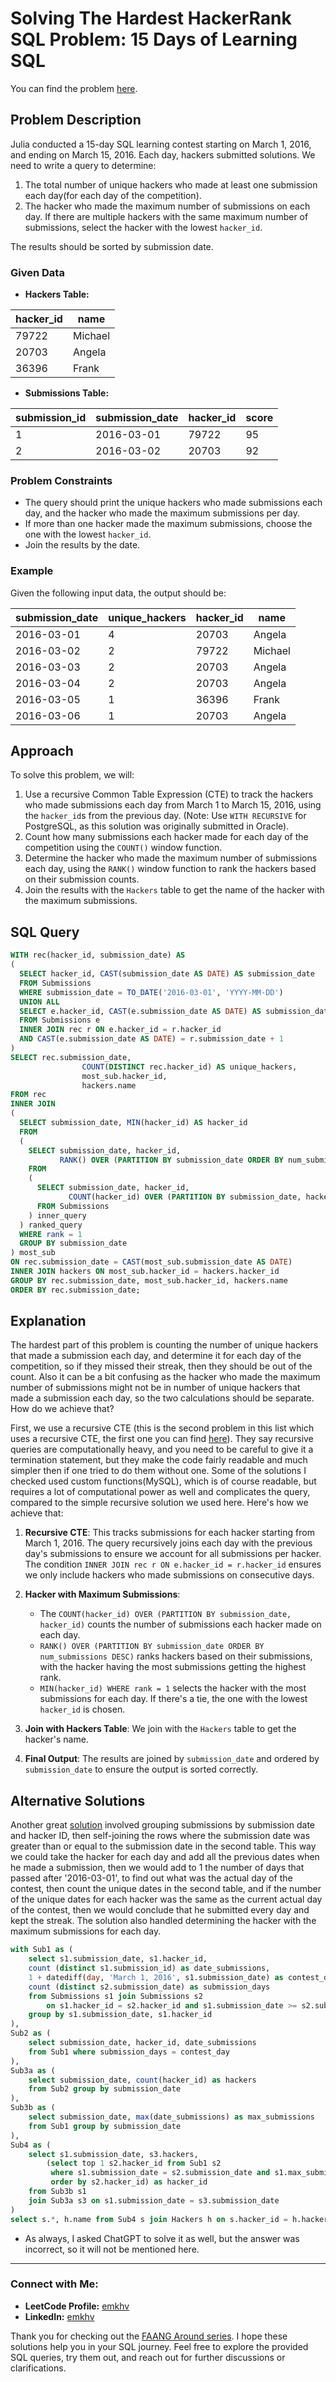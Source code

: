 
# Solving The Hardest HackerRank SQL Problem: 15 Days of Learning SQL

You can find the problem [here](https://www.hackerrank.com/challenges/15-days-of-learning-sql/problem).

## Problem Description

Julia conducted a 15-day SQL learning contest starting on March 1, 2016, and ending on March 15, 2016. Each day, hackers submitted solutions. We need to write a query to determine:
1. The total number of unique hackers who made at least one submission each day(for each day of the competition).
2. The hacker who made the maximum number of submissions on each day. If there are multiple hackers with the same maximum number of submissions, select the hacker with the lowest `hacker_id`.

The results should be sorted by submission date.

### Given Data

- **Hackers Table:**

| hacker_id | name   |
|-----------|--------|
| 79722     | Michael|
| 20703     | Angela |
| 36396     | Frank  |

- **Submissions Table:**

| submission_id | submission_date | hacker_id | score |
|---------------|-----------------|-----------|-------|
| 1             | 2016-03-01      | 79722     | 95    |
| 2             | 2016-03-02      | 20703     | 92    |

### Problem Constraints

- The query should print the unique hackers who made submissions each day, and the hacker who made the maximum submissions per day.
- If more than one hacker made the maximum submissions, choose the one with the lowest `hacker_id`.
- Join the results by the date.

### Example

Given the following input data, the output should be:

| submission_date | unique_hackers | hacker_id | name    |
|-----------------|----------------|-----------|---------|
| 2016-03-01      | 4              | 20703     | Angela  |
| 2016-03-02      | 2              | 79722     | Michael |
| 2016-03-03      | 2              | 20703     | Angela  |
| 2016-03-04      | 2              | 20703     | Angela  |
| 2016-03-05      | 1              | 36396     | Frank   |
| 2016-03-06      | 1              | 20703     | Angela  |

## Approach

To solve this problem, we will:
1. Use a recursive Common Table Expression (CTE) to track the hackers who made submissions each day from March 1 to March 15, 2016, using the `hacker_id`s from the previous day. (Note: Use `WITH RECURSIVE` for PostgreSQL, as this solution was originally submitted in Oracle).
2. Count how many submissions each hacker made for each day of the competition using the `COUNT()` window function.
3. Determine the hacker who made the maximum number of submissions each day, using the `RANK()` window function to rank the hackers based on their submission counts.
4. Join the results with the `Hackers` table to get the name of the hacker with the maximum submissions.


## SQL Query

```sql
WITH rec(hacker_id, submission_date) AS 
(
  SELECT hacker_id, CAST(submission_date AS DATE) AS submission_date
  FROM Submissions
  WHERE submission_date = TO_DATE('2016-03-01', 'YYYY-MM-DD')
  UNION ALL
  SELECT e.hacker_id, CAST(e.submission_date AS DATE) AS submission_date
  FROM Submissions e
  INNER JOIN rec r ON e.hacker_id = r.hacker_id
  AND CAST(e.submission_date AS DATE) = r.submission_date + 1
)
SELECT rec.submission_date, 
                COUNT(DISTINCT rec.hacker_id) AS unique_hackers, 
                most_sub.hacker_id, 
                hackers.name 
FROM rec
INNER JOIN 
(
  SELECT submission_date, MIN(hacker_id) AS hacker_id 
  FROM 
  (
    SELECT submission_date, hacker_id, 
           RANK() OVER (PARTITION BY submission_date ORDER BY num_submissions DESC) AS rank
    FROM 
    (
      SELECT submission_date, hacker_id, 
             COUNT(hacker_id) OVER (PARTITION BY submission_date, hacker_id) AS num_submissions
      FROM Submissions
    ) inner_query
  ) ranked_query 
  WHERE rank = 1 
  GROUP BY submission_date
) most_sub 
ON rec.submission_date = CAST(most_sub.submission_date AS DATE)
INNER JOIN hackers ON most_sub.hacker_id = hackers.hacker_id
GROUP BY rec.submission_date, most_sub.hacker_id, hackers.name 
ORDER BY rec.submission_date;
```



## Explanation

The hardest part of this problem is counting the number of unique hackers that made a submission each day, and determine it for each day of the competition, so if they missed their streak, then they should be out of the count. Also it can be a bit confusing as the hacker who made the maximum number of submissions might not be in number of unique hackers that made a submission each day, so the two calculations should be separate. How do we achieve that?

First, we use a recursive CTE (this is the second problem in this list which uses a recursive CTE, the first one you can find [here](https://github.com/emkhv/FAANG_around/blob/main/google_1_hard.md))․ They say recursive queries are computationally heavy, and you need to be careful to give it a termination statement, but they make the code fairly readable and much simpler then if one tried to do them without one. Some of the solutions I checked used custom functions(MySQL), which is of course readable, but requires a lot of computational power as well and complicates the query, compared to the simple recursive solution we used here.
Here's how we achieve that:

1. **Recursive CTE**: This tracks submissions for each hacker starting from March 1, 2016. The query recursively joins each day with the previous day's submissions to ensure we account for all submissions per hacker. The condition `INNER JOIN rec r ON e.hacker_id = r.hacker_id` ensures we only include hackers who made submissions on consecutive days.

2. **Hacker with Maximum Submissions**:
   - The `COUNT(hacker_id) OVER (PARTITION BY submission_date, hacker_id)` counts the number of submissions each hacker made on each day.
   - `RANK() OVER (PARTITION BY submission_date ORDER BY num_submissions DESC)` ranks hackers based on their submissions, with the hacker having the most submissions getting the highest rank.
   - `MIN(hacker_id) WHERE rank = 1` selects the hacker with the most submissions for each day. If there's a tie, the one with the lowest `hacker_id` is chosen.

3. **Join with Hackers Table**: We join with the `Hackers` table to get the hacker's name.

4. **Final Output**: The results are joined by `submission_date` and ordered by `submission_date` to ensure the output is sorted correctly.

## Alternative Solutions

Another great [solution](https://www.hackerrank.com/rest/contests/master/challenges/15-days-of-learning-sql/hackers/VladD/download_solution?primary=true) involved grouping submissions by submission date and hacker ID, then self-joining the rows where the submission date was greater than or equal to the submission date in the second table. This way we could take the hacker for each day and add all the previous dates when he made a submission, then we would add to 1 the number of days that passed after '2016-03-01', to find out what was the actual day of the contest, then count the unique dates in the second table, and if the number of the unique dates for each hacker was the same as the current actual day of the contest, then we would conclude that he submitted every day and kept the streak. The solution also handled determining the hacker with the maximum submissions for each day.
```sql
with Sub1 as (
    select s1.submission_date, s1.hacker_id,
    count (distinct s1.submission_id) as date_submissions,
    1 + datediff(day, 'March 1, 2016', s1.submission_date) as contest_day,
    count (distinct s2.submission_date) as submission_days
    from Submissions s1 join Submissions s2
        on s1.hacker_id = s2.hacker_id and s1.submission_date >= s2.submission_date
    group by s1.submission_date, s1.hacker_id
),
Sub2 as (
    select submission_date, hacker_id, date_submissions
    from Sub1 where submission_days = contest_day
),
Sub3a as (
    select submission_date, count(hacker_id) as hackers
    from Sub2 group by submission_date
),
Sub3b as (
    select submission_date, max(date_submissions) as max_submissions
    from Sub1 group by submission_date
),
Sub4 as (
    select s1.submission_date, s3.hackers,
        (select top 1 s2.hacker_id from Sub1 s2
         where s1.submission_date = s2.submission_date and s1.max_submissions = s2.date_submissions
         order by s2.hacker_id) as hacker_id
    from Sub3b s1
    join Sub3a s3 on s1.submission_date = s3.submission_date
)
select s.*, h.name from Sub4 s join Hackers h on s.hacker_id = h.hacker_id order by submission_date
```
- As always, I asked ChatGPT to solve it as well, but the answer was incorrect, so it will not be mentioned here.

---

### Connect with Me:
- **LeetCode Profile:** [emkhv](https://leetcode.com/emkhv/)
- **LinkedIn:** [emkhv](https://www.linkedin.com/in/emkhv/)

Thank you for checking out the [FAANG Around series](https://github.com/emkhv/FAANG_around/). I hope these solutions help you in your SQL journey. Feel free to explore the provided SQL queries, try them out, and reach out for further discussions or clarifications.
